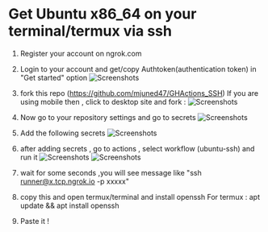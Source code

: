 # Get Ubuntu x86_64 on your terminal/termux via ssh
1) Register your account on ngrok.com
2) Login to your account and get/copy Authtoken(authentication token) in
   "Get started" option 
![Screenshots](https://raw.githubusercontent.com/mjuned47/GHActions_SSH/master/screenshots/ngrok_token.jpg)

3) fork this repo (https://github.com/mjuned47/GHActions_SSH)
   If you are using mobile then , click to desktop site and fork :
![Screenshots](https://raw.githubusercontent.com/mjuned47/GHActions_SSH/master/screenshots/fork.jpg)

4) Now go to your repository settings and go to secrets
![Screenshots](https://raw.githubusercontent.com/mjuned47/GHActions_SSH/master/screenshots/settings.jpg)

5) Add the following secrets
![Screenshots](https://raw.githubusercontent.com/mjuned47/GHActions_SSH/master/screenshots/add_secrets.jpg)

6) after adding secrets , go to actions , select workflow (ubuntu-ssh) and run it
![Screenshots](https://raw.githubusercontent.com/mjuned47/GHActions_SSH/master/screenshots/select_ubuntu.jpg)
![Screenshots](https://raw.githubusercontent.com/mjuned47/GHActions_SSH/master/screenshots/run_workflow.jpg)

7) wait for some seconds ,you will see message like
   "ssh runner@x.tcp.ngrok.io -p xxxxx"

8) copy this and open termux/terminal and install openssh
    For termux : apt update && apt install openssh
9) Paste it !
 
